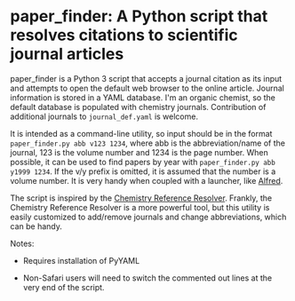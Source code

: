 # paper_finder: A Python script that resolves citations to scientific journal articles

paper_finder is a Python 3 script that accepts a journal citation as its input and attempts to open
the default web browser to the online article. Journal information is stored in a YAML database.
I'm an organic chemist, so the default database is populated with chemistry journals. Contribution
of additional journals to `journal_def.yaml` is welcome.

It is intended as a command-line utility, so input should be in the format `paper_finder.py abb
v123 1234`, where abb is the abbreviation/name of the journal, 123 is the volume number and 1234 is
the page number. When possible, it can be used to find papers by year with `paper_finder.py abb
y1999 1234`. If the v/y prefix is omitted, it is assumed that the number is a volume number. It is
very handy when coupled with a launcher, like [Alfred][].

The script is inspired by the [Chemistry Reference Resolver][]. Frankly, the Chemistry Reference
Resolver is a more powerful tool, but this utility is easily customized to add/remove journals and
change abbreviations, which can be handy.

Notes:

- Requires installation of PyYAML

- Non-Safari users will need to switch the commented out lines at the very end of the script.

[Alfred]: https://www.alfredapp.com
[Chemistry Reference Resolver]: http://chemsearch.kovsky.net
